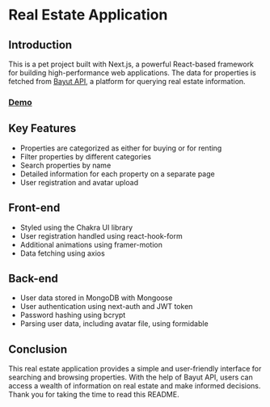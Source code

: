 # Real Estate Application

## Introduction
This is a pet project built with Next.js, a powerful React-based framework for building high-performance web applications. The data for properties is fetched from [Bayut API](https://rapidapi.com/apidojo/api/bayut), a platform for querying real estate information.
### [Demo](https://www.loom.com/share/1ffe045b233b487dbd4c4a584c15f6ee)

## Key Features
- Properties are categorized as either for buying or for renting
- Filter properties by different categories
- Search properties by name
- Detailed information for each property on a separate page
- User registration and avatar upload

## Front-end
- Styled using the Chakra UI library
- User registration handled using react-hook-form
- Additional animations using framer-motion
- Data fetching using axios

## Back-end
- User data stored in MongoDB with Mongoose
- User authentication using next-auth and JWT token
- Password hashing using bcrypt
- Parsing user data, including avatar file, using formidable

## Conclusion
This real estate application provides a simple and user-friendly interface for searching and browsing properties. With the help of Bayut API, users can access a wealth of information on real estate and make informed decisions. Thank you for taking the time to read this README.
